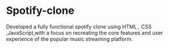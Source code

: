 # Spotify-clone
Developed a fully functional spotify clone using HTML , CSS ,JavaScript,with a focus on recreating the core features and user experience of the popular music streaming platform.
